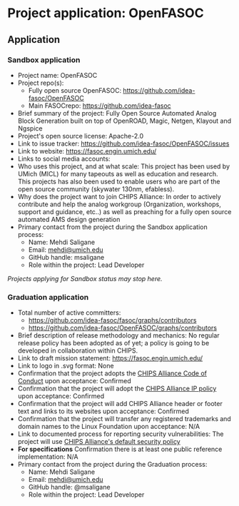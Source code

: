 # Project application: OpenFASOC

## Application

### Sandbox application

* Project name: OpenFASOC
* Project repo(s):
  * Fully open source OpenFASOC: https://github.com/idea-fasoc/OpenFASOC
  * Main FASOCrepo: https://github.com/idea-fasoc
* Brief summary of the project: Fully Open Source Automated Analog Block Generation built on top of OpenROAD, Magic, Netgen, Klayout and Ngspice
* Project's open source license: Apache-2.0
* Link to issue tracker: https://github.com/idea-fasoc/OpenFASOC/issues
* Link to website: https://fasoc.engin.umich.edu/
* Links to social media accounts:
* Who uses this project, and at what scale: This project has been used by UMich (MICL) for many tapeouts as well as education and research. This projects has also been used to enable users who are part of the open source community (skywater 130nm, efabless).
* Why does the project want to join CHIPS Alliance: In order to actively contribute and help the analog workgroup (Organization, workshops, support and guidance, etc..) as well as preaching for a fully open source automated AMS design generation
* Primary contact from the project during the Sandbox application process:
  * Name: Mehdi Saligane
  * Email: mehdi@umich.edu
  * GitHub handle: msaligane
  * Role within the project: Lead Developer

*Projects applying for Sandbox status may stop here.*

### Graduation application

* Total number of active committers:
  * https://github.com/idea-fasoc/fasoc/graphs/contributors
  * https://github.com/idea-fasoc/OpenFASOC/graphs/contributors
* Brief description of release methodology and mechanics: No regular release policy has been adopted as of yet; a policy is going to be developed in collaboration within CHIPS.
* Link to draft mission statement: https://fasoc.engin.umich.edu/
* Link to logo in .svg format: None 
* Confirmation that the project adopts the [CHIPS Alliance Code of Conduct](https://lfprojects.org/policies/code-of-conduct/) upon acceptance: Confirmed
* Confirmation that the project will adopt the [CHIPS Alliance IP policy](https://technical-charter.chipsalliance.org) upon acceptance: Confirmed
* Confirmation that the project will add CHIPS Alliance header or footer text and links to its websites upon acceptance: Confirmed
* Confirmation that the project will transfer any registered trademarks and domain names to the Linux Foundation upon acceptance: N/A
* Link to documented process for reporting security vulnerabilities: The project will use [CHIPS Alliance's default security policy](https://github.com/chipsalliance/tsc#reporting-security-vulnerabilities)
* **For specifications** Confirmation there is at least one public reference implementation: N/A
* Primary contact from the project during the Graduation process:
  * Name: Mehdi Saligane
  * Email: mehdi@umich.edu
  * GitHub handle: @msaligane
  * Role within the project: Lead Developer
